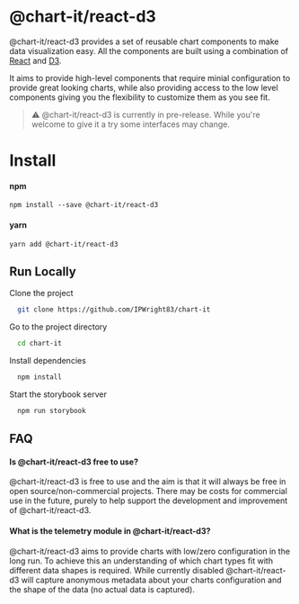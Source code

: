 # @chart-it/react-d3

@chart-it/react-d3 provides a set of reusable chart components to make data visualization easy. All the components are built using a combination of [React](https://reactjs.org/) and [D3](https://d3js.org/).

It aims to provide high-level components that require minial configuration to provide great looking charts, while also providing access to the low level components giving you the flexibility to customize them as you see fit.

> :warning: @chart-it/react-d3 is currently in pre-release. While you're welcome to give it a try some interfaces may change.

# Install

#### npm

`npm install --save @chart-it/react-d3`

#### yarn

`yarn add @chart-it/react-d3`

## Run Locally

Clone the project

```bash
  git clone https://github.com/IPWright83/chart-it
```

Go to the project directory

```bash
  cd chart-it
```

Install dependencies

```bash
  npm install
```

Start the storybook server

```bash
  npm run storybook
```

## FAQ

#### Is @chart-it/react-d3 free to use?

@chart-it/react-d3 is free to use and the aim is that it will always be free in open source/non-commercial projects. There may be costs for commercial use in the future, purely to help support the development and improvement of @chart-it/react-d3.

#### What is the telemetry module in @chart-it/react-d3?

@chart-it/react-d3 aims to provide charts with low/zero configuration in the long run. To achieve this an understanding of which chart types fit with different data shapes is required. While currently disabled @chart-it/react-d3 will capture anonymous metadata about your charts configuration and the shape of the data (no actual data is captured).
